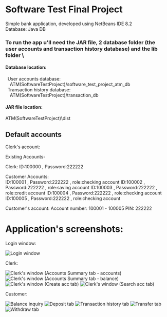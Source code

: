 # Software Test Final Project
Simple bank application, developed using NetBeans IDE 8.2\
Database: Java DB 
### To run the app u'll need the JAR file, 2 database folder (the user accounts and transaction history database) and the lib folder \
#### Database location:
&ensp;User accounts database: \
&ensp;&ensp;ATM(SoftwareTestProject)/software_test_project_atm_db \
&ensp;Transaction history database: \
&ensp;&ensp;ATM(SoftwareTestProject)/transaction_db
#### JAR file location:
  ATM(SoftwareTestProject)\dist 

## Default accounts
Clerk's account: 

Existing Accounts-

Clerk:
ID:100000 , Password:222222   

Customer Accounts:	
ID:100001 , Password:222222  , role:checking account
ID:100002 , Password:222222  , role:saving account
ID:100003 , Password:222222  , role:credit account
ID:100004 , Password:222222  , role:checking account
ID:100005 , Password:222222  , role:checking account

Customer's account:
  Account number: 100001 - 100005
  PIN: 222222
  
 # Application's screenshots:
 
  Login window:
  
   ![Login window](https://user-images.githubusercontent.com/4330756/115949591-bcc0b780-a508-11eb-840a-772868286551.jpg)

  Clerk:
    
   ![Clerk's window (Accounts Summary tab - accounts)](https://user-images.githubusercontent.com/4330756/115949625-f396cd80-a508-11eb-8790-2ebcf913f5fa.jpg)
   ![Clerk's window (Accounts Summary tab - balance)](https://user-images.githubusercontent.com/4330756/115949628-f4c7fa80-a508-11eb-8112-5fc672d68ba8.jpg)
   ![Clerk's window (Create acc tab)](https://user-images.githubusercontent.com/4330756/115949629-f5609100-a508-11eb-9e40-2f9015808a44.jpg)
   ![Clerk's window (Search acc tab)](https://user-images.githubusercontent.com/4330756/115949631-f5f92780-a508-11eb-853e-03076bdb669a.jpg)
  
  Customer:
  
   ![Balance inquiry](https://user-images.githubusercontent.com/4330756/115949650-13c68c80-a509-11eb-866c-fd16a79632ca.jpg)
   ![Deposit tab](https://user-images.githubusercontent.com/4330756/115949651-145f2300-a509-11eb-8a59-27cefd429d4c.jpg)
   ![Transaction history tab](https://user-images.githubusercontent.com/4330756/115949653-14f7b980-a509-11eb-8e56-73f702c36be9.jpg)
   ![Transfer tab](https://user-images.githubusercontent.com/4330756/115949654-15905000-a509-11eb-86c2-1091ed56bfc9.jpg)
   ![Withdraw tab](https://user-images.githubusercontent.com/4330756/115949655-1628e680-a509-11eb-96b8-8fb481bee795.jpg)


